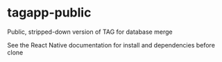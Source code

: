 # tagapp-public
Public, stripped-down version of TAG for database merge

See the React Native documentation for install and dependencies before clone
